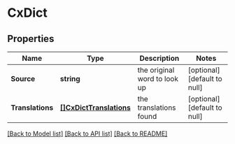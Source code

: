 # CxDict

## Properties
Name | Type | Description | Notes
------------ | ------------- | ------------- | -------------
**Source** | **string** | the original word to look up | [optional] [default to null]
**Translations** | [**[]CxDictTranslations**](cx_dict_translations.md) | the translations found | [optional] [default to null]

[[Back to Model list]](../README.md#documentation-for-models) [[Back to API list]](../README.md#documentation-for-api-endpoints) [[Back to README]](../README.md)

